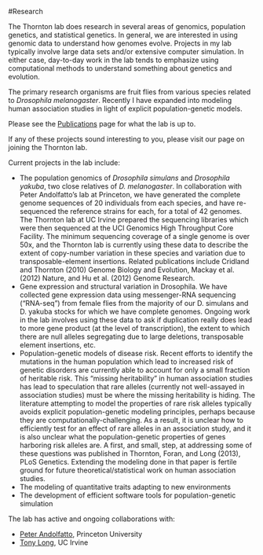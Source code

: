 #Research

The Thornton lab does research in several areas of genomics, population genetics, and statistical genetics. In general, we are interested in using genomic data to understand how genomes evolve. Projects in my lab typically involve large data sets and/or extensive computer simulation. In either case, day-to-day work in the lab tends to emphasize using computational methods to understand something about genetics and evolution.

The primary research organisms are fruit flies from various species related to _Drosophila melanogaster_. Recently I have expanded into modeling human association studies in light of explicit population-genetic models.

Please see the [Publications](pubs.html) page for what the lab is up to.

If any of these projects sound interesting to you, please visit our page on joining the Thornton lab.

Current projects in the lab include:

* The population genomics of _Drosophila simulans_ and _Drosophila yakuba_, two close relatives of _D. melanogaster_. In collaboration with Peter Andolfatto’s lab at Princeton, we have generated the complete genome sequences of 20 individuals from each species, and have re-sequenced the reference strains for each, for a total of 42 genomes. The Thornton lab at UC Irvine prepared the sequencing libraries which were then sequenced at the UCI Genomics High Throughput Core Facility. The minimum sequencing coverage of a single genome is over 50x, and the Thornton lab is currently using these data to describe the extent of copy-number variation in these species and variation due to transposable-element insertions. Related publications include Cridland and Thornton (2010) Genome Biology and Evolution, Mackay et al. (2012) Nature, and Hu et al. (2012) Genome Research.
* Gene expression and structural variation in Drosophila. We have collected gene expression data using messenger-RNA sequencing (“RNA-seq”) from female flies from the majority of our D. simulans and D. yakuba stocks for which we have complete genomes. Ongoing work in the lab involves using these data to ask if duplication really does lead to more gene product (at the level of transcription), the extent to which there are null alleles segregating due to large deletions, transposable element insertions, etc.
* Population-genetic models of disease risk. Recent efforts to identify the mutations in the human population which lead to increased risk of genetic disorders are currently able to account for only a small fraction of heritable risk. This “missing heritability” in human association studies has lead to speculation that rare alleles (currently not well-assayed in association studies) must be where the missing heritability is hiding. The literature attempting to model the properties of rare risk alleles typically avoids explicit population-genetic modeling principles, perhaps because they are computationally-challenging. As a result, it is unclear how to efficiently test for an effect of rare alleles in an association study, and it is also unclear what the population-genetic properties of genes harboring risk alleles are. A first, and small, step, at addressing some of these questions was published in Thornton, Foran, and Long (2013), PLoS Genetics. Extending the modeling done in that paper is fertile ground for future theoretical/statistical work on human association studies.
* The modeling of quantitative traits adapting to new environments
* The development of efficient software tools for population-genetic simulation

The lab has active and ongoing collaborations with:

* [Peter Andolfatto](http://genomics.princeton.edu/AndolfattoLab/Andolfatto_Lab.html), Princeton University 
* [Tony Long](xhttp://wfitch.bio.uci.edu/~tdlong/), UC Irvine